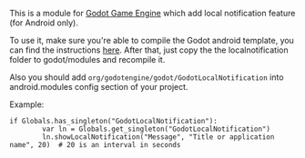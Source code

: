 This is a module for [Godot Game Engine](http://godotengine.org/) which add local notification feature (for Android only). 

To use it, make sure you're able to compile the Godot android template, you can find the instructions [here](http://docs.godotengine.org/en/latest/reference/compiling_for_android.html). After that, just copy the the localnotification folder to godot/modules and recompile it.

Also you should add `org/godotengine/godot/GodotLocalNotification` into android.modules config section of your project.

Example:

```
if Globals.has_singleton("GodotLocalNotification"):
        var ln = Globals.get_singleton("GodotLocalNotification")
        ln.showLocalNotification("Message", "Title or application name", 20)  # 20 is an interval in seconds

```
